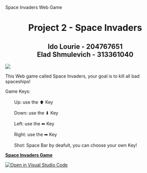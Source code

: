 Space Invaders Web Game
<h1 align='center'>
  Project 2 - Space Invaders
</h1>

<h2 align='center'>
  Ido Lourie - 204767651<br>Elad Shmulevich - 313361040
</h2>

<img src="https://images.launchbox-app.com/15f9cf98-65fb-4e3c-b94b-09e427b5f837.png"><img/>


<p>This Web game called Space Invaders, your goal is to kill all bad spaceships!</p>
      <p>Game Keys:<br><br>
        &emsp;&emsp;Up: use the ⬆ Key<br><br>
        &emsp;&emsp;Down: use the ⬇ Key<br><br>
        &emsp;&emsp;Left: use the ⬅ Key<br><br>
        &emsp;&emsp;Right: use the ➡ Key<br><br>
        &emsp;&emsp;Shot: Space Bar by deafult, you can choose your own Key!
      </p>

<a target="blank" href="https://idolou.github.io/" target="_blank" rel="noopener"><b>Space Invaders Game</b></a>


[![Open in Visual Studio Code](https://classroom.github.com/assets/open-in-vscode-718a45dd9cf7e7f842a935f5ebbe5719a5e09af4491e668f4dbf3b35d5cca122.svg)](https://classroom.github.com/online_ide?assignment_repo_id=10824212&assignment_repo_type=AssignmentRepo)







